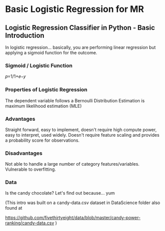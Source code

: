 # Basic Logistic Regression for MR

## Logistic Regression Classifier in Python - Basic Introduction
In logistic regression... basically, you are performing linear regression but applying a sigmoid function for the outcome.

### Sigmoid / Logistic Function
𝑝=1/1+𝑒−𝑦 

### Properties of Logistic Regression
The dependent variable follows a Bernoulli Distribution
Estimation is maximum likelihood estimation (MLE)

### Advantages
Straight forward, easy to implement, doesn't require high compute power, easy to interpret, used widely.
Doesn't require feature scaling and provides a probability score for observations.

### Disadvantages
Not able to handle a large number of category features/variables.
Vulnerable to overfitting.
### Data
Is the candy chocolate? Let's find out because... yum

(This intro was built on a candy-data.csv dataset in DataScience folder also found at

https://github.com/fivethirtyeight/data/blob/master/candy-power-ranking/candy-data.csv )

